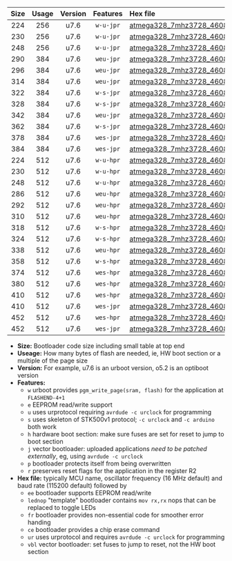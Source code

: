 |Size|Usage|Version|Features|Hex file|
|:-:|:-:|:-:|:-:|:--|
|224|256|u7.6|`w-u-jpr`|[atmega328_7mhz3728_460800bps_ur_vbl.hex](https://raw.githubusercontent.com/stefanrueger/urboot/main//atmega328_7mhz3728_460800bps_ur_vbl.hex)|
|230|256|u7.6|`w-u-jpr`|[atmega328_7mhz3728_460800bps_lednop_ur_vbl.hex](https://raw.githubusercontent.com/stefanrueger/urboot/main//atmega328_7mhz3728_460800bps_lednop_ur_vbl.hex)|
|248|256|u7.6|`w-u-jpr`|[atmega328_7mhz3728_460800bps_lednop_fr_ur_vbl.hex](https://raw.githubusercontent.com/stefanrueger/urboot/main//atmega328_7mhz3728_460800bps_lednop_fr_ur_vbl.hex)|
|290|384|u7.6|`weu-jpr`|[atmega328_7mhz3728_460800bps_ee_ur_vbl.hex](https://raw.githubusercontent.com/stefanrueger/urboot/main//atmega328_7mhz3728_460800bps_ee_ur_vbl.hex)|
|296|384|u7.6|`weu-jpr`|[atmega328_7mhz3728_460800bps_ee_lednop_ur_vbl.hex](https://raw.githubusercontent.com/stefanrueger/urboot/main//atmega328_7mhz3728_460800bps_ee_lednop_ur_vbl.hex)|
|314|384|u7.6|`weu-jpr`|[atmega328_7mhz3728_460800bps_ee_lednop_fr_ur_vbl.hex](https://raw.githubusercontent.com/stefanrueger/urboot/main//atmega328_7mhz3728_460800bps_ee_lednop_fr_ur_vbl.hex)|
|322|384|u7.6|`w-s-jpr`|[atmega328_7mhz3728_460800bps_vbl.hex](https://raw.githubusercontent.com/stefanrueger/urboot/main//atmega328_7mhz3728_460800bps_vbl.hex)|
|328|384|u7.6|`w-s-jpr`|[atmega328_7mhz3728_460800bps_lednop_vbl.hex](https://raw.githubusercontent.com/stefanrueger/urboot/main//atmega328_7mhz3728_460800bps_lednop_vbl.hex)|
|342|384|u7.6|`weu-jpr`|[atmega328_7mhz3728_460800bps_ee_lednop_fr_ce_ur_vbl.hex](https://raw.githubusercontent.com/stefanrueger/urboot/main//atmega328_7mhz3728_460800bps_ee_lednop_fr_ce_ur_vbl.hex)|
|362|384|u7.6|`w-s-jpr`|[atmega328_7mhz3728_460800bps_lednop_fr_vbl.hex](https://raw.githubusercontent.com/stefanrueger/urboot/main//atmega328_7mhz3728_460800bps_lednop_fr_vbl.hex)|
|378|384|u7.6|`wes-jpr`|[atmega328_7mhz3728_460800bps_ee_vbl.hex](https://raw.githubusercontent.com/stefanrueger/urboot/main//atmega328_7mhz3728_460800bps_ee_vbl.hex)|
|384|384|u7.6|`wes-jpr`|[atmega328_7mhz3728_460800bps_ee_lednop_vbl.hex](https://raw.githubusercontent.com/stefanrueger/urboot/main//atmega328_7mhz3728_460800bps_ee_lednop_vbl.hex)|
|224|512|u7.6|`w-u-hpr`|[atmega328_7mhz3728_460800bps_ur.hex](https://raw.githubusercontent.com/stefanrueger/urboot/main//atmega328_7mhz3728_460800bps_ur.hex)|
|230|512|u7.6|`w-u-hpr`|[atmega328_7mhz3728_460800bps_lednop_ur.hex](https://raw.githubusercontent.com/stefanrueger/urboot/main//atmega328_7mhz3728_460800bps_lednop_ur.hex)|
|248|512|u7.6|`w-u-hpr`|[atmega328_7mhz3728_460800bps_lednop_fr_ur.hex](https://raw.githubusercontent.com/stefanrueger/urboot/main//atmega328_7mhz3728_460800bps_lednop_fr_ur.hex)|
|286|512|u7.6|`weu-hpr`|[atmega328_7mhz3728_460800bps_ee_ur.hex](https://raw.githubusercontent.com/stefanrueger/urboot/main//atmega328_7mhz3728_460800bps_ee_ur.hex)|
|292|512|u7.6|`weu-hpr`|[atmega328_7mhz3728_460800bps_ee_lednop_ur.hex](https://raw.githubusercontent.com/stefanrueger/urboot/main//atmega328_7mhz3728_460800bps_ee_lednop_ur.hex)|
|310|512|u7.6|`weu-hpr`|[atmega328_7mhz3728_460800bps_ee_lednop_fr_ur.hex](https://raw.githubusercontent.com/stefanrueger/urboot/main//atmega328_7mhz3728_460800bps_ee_lednop_fr_ur.hex)|
|318|512|u7.6|`w-s-hpr`|[atmega328_7mhz3728_460800bps.hex](https://raw.githubusercontent.com/stefanrueger/urboot/main//atmega328_7mhz3728_460800bps.hex)|
|324|512|u7.6|`w-s-hpr`|[atmega328_7mhz3728_460800bps_lednop.hex](https://raw.githubusercontent.com/stefanrueger/urboot/main//atmega328_7mhz3728_460800bps_lednop.hex)|
|338|512|u7.6|`weu-hpr`|[atmega328_7mhz3728_460800bps_ee_lednop_fr_ce_ur.hex](https://raw.githubusercontent.com/stefanrueger/urboot/main//atmega328_7mhz3728_460800bps_ee_lednop_fr_ce_ur.hex)|
|358|512|u7.6|`w-s-hpr`|[atmega328_7mhz3728_460800bps_lednop_fr.hex](https://raw.githubusercontent.com/stefanrueger/urboot/main//atmega328_7mhz3728_460800bps_lednop_fr.hex)|
|374|512|u7.6|`wes-hpr`|[atmega328_7mhz3728_460800bps_ee.hex](https://raw.githubusercontent.com/stefanrueger/urboot/main//atmega328_7mhz3728_460800bps_ee.hex)|
|380|512|u7.6|`wes-hpr`|[atmega328_7mhz3728_460800bps_ee_lednop.hex](https://raw.githubusercontent.com/stefanrueger/urboot/main//atmega328_7mhz3728_460800bps_ee_lednop.hex)|
|410|512|u7.6|`wes-hpr`|[atmega328_7mhz3728_460800bps_ee_lednop_fr.hex](https://raw.githubusercontent.com/stefanrueger/urboot/main//atmega328_7mhz3728_460800bps_ee_lednop_fr.hex)|
|410|512|u7.6|`wes-jpr`|[atmega328_7mhz3728_460800bps_ee_lednop_fr_vbl.hex](https://raw.githubusercontent.com/stefanrueger/urboot/main//atmega328_7mhz3728_460800bps_ee_lednop_fr_vbl.hex)|
|452|512|u7.6|`wes-hpr`|[atmega328_7mhz3728_460800bps_ee_lednop_fr_ce.hex](https://raw.githubusercontent.com/stefanrueger/urboot/main//atmega328_7mhz3728_460800bps_ee_lednop_fr_ce.hex)|
|452|512|u7.6|`wes-jpr`|[atmega328_7mhz3728_460800bps_ee_lednop_fr_ce_vbl.hex](https://raw.githubusercontent.com/stefanrueger/urboot/main//atmega328_7mhz3728_460800bps_ee_lednop_fr_ce_vbl.hex)|

- **Size:** Bootloader code size including small table at top end
- **Useage:** How many bytes of flash are needed, ie, HW boot section or a multiple of the page size
- **Version:** For example, u7.6 is an urboot version, o5.2 is an optiboot version
- **Features:**
  + `w` urboot provides `pgm_write_page(sram, flash)` for the application at `FLASHEND-4+1`
  + `e` EEPROM read/write support
  + `u` uses urprotocol requiring `avrdude -c urclock` for programming
  + `s` uses skeleton of STK500v1 protocol; `-c urclock` and `-c arduino` both work
  + `h` hardware boot section: make sure fuses are set for reset to jump to boot section
  + `j` vector bootloader: uploaded applications *need to be patched externally*, eg, using `avrdude -c urclock`
  + `p` bootloader protects itself from being overwritten
  + `r` preserves reset flags for the application in the register R2
- **Hex file:** typically MCU name, oscillator frequency (16 MHz default) and baud rate (115200 default) followed by
  + `ee` bootloader supports EEPROM read/write
  + `lednop` "template" bootloader contains `mov rx,rx` nops that can be replaced to toggle LEDs
  + `fr` bootloader provides non-essential code for smoother error handing
  + `ce` bootloader provides a chip erase command
  + `ur` uses urprotocol and requires `avrdude -c urclock` for programming
  + `vbl` vector bootloader: set fuses to jump to reset, not the HW boot section

